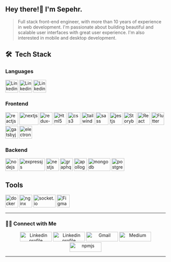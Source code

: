 ## Hey there!👋 I'm Sepehr.

> Full stack front-end engineer, with more than 10 years of experience in web development. I'm passionate about building beautiful and scalable user interfaces with great user experience. I'm also interested in mobile and desktop development.

## 🛠 &nbsp;Tech Stack

### Languages

<a href="https://developer.mozilla.org/en-US/docs/Web/JavaScript"><img alt="Linkedin profile" title="website" src="https://github.com/sepehr09/sepehr09/assets/11753906/6507982e-9e0c-4252-aee1-c655f790de15" width="40" height="40" /></a>
<a href="https://www.typescriptlang.org/"><img alt="Linkedin profile" title="website" src="https://github.com/sepehr09/sepehr09/assets/11753906/8a880f6f-cd79-4a4e-9a5f-ddc18e2f3123" width="40" height="40" /></a>
<a href="https://dart.dev/"><img alt="Linkedin profile" title="website" src="https://github.com/sepehr09/sepehr09/assets/11753906/66e326d8-d3ef-46f0-8328-76d34b4f5da3" width="40" height="40" /></a>


### Frontend

<a href="https://reactjs.org/"><img alt="reactjs" title="reactjs" src="https://github.com/sepehr09/sepehr09/assets/11753906/5f43a60c-5916-4465-aa7b-93ed95c253d5" width="40" height="40" /></a>
<a href="https://nextjs.org/"><img alt="nextjs" title="nextjs" src="https://github.com/sepehr09/sepehr09/assets/11753906/0b85397b-93b6-4859-a0fe-5d8e25fc4b87" width="60" height="40" /></a>
<a href="https://redux-toolkit.js.org/"><img alt="redux-toolkit" title="redux-toolkit" src="https://github.com/sepehr09/sepehr09/assets/11753906/754e9691-d505-42b2-bebd-3d199873a1cc" width="40" height="40" /></a>
<a href="https://www.w3.org/html/"><img alt="Html5" title="Html5" src="https://github.com/sepehr09/sepehr09/assets/11753906/d544a918-975b-4fc5-839e-e4436c3aa16d" width="40" height="40" /></a>
<a href="https://www.w3schools.com/css/"><img alt="css3" title="css3" src="https://github.com/sepehr09/sepehr09/assets/11753906/3d74be1e-229f-4a5e-82d1-6c8abc06982a" width="40" height="40" /></a>
<a href="https://tailwindcss.com/"><img alt="tailwindcss" title="tailwindcss" src="https://github.com/sepehr09/sepehr09/assets/11753906/80628493-f4f9-4b5c-a974-deae74ad68a6" width="40" height="40" /></a>
<a href="https://sass-lang.com/"><img alt="sass" title="sass" src="https://github.com/sepehr09/sepehr09/assets/11753906/28f1321c-bd0b-4c12-a692-96eb6188f114" width="40" height="40" /></a>
<a href="https://jestjs.io/"><img alt="jestjs" title="jestjs" src="https://github.com/sepehr09/sepehr09/assets/11753906/ac347209-dcdd-4bad-b4fc-84b44a21559a" width="40" height="40" /></a>
<a href="https://storybook.js.org/"><img alt="Storybook" title="Storybook" src="https://github.com/sepehr09/sepehr09/assets/11753906/71bd7879-346a-492e-8af2-ec416d78ba7c" width="40" height="40" /></a>
<a href="https://reactnative.dev/"><img alt="React Native" title="React Native" src="https://github.com/sepehr09/sepehr09/assets/11753906/10616a03-4845-4b40-868e-2bf0739b8f61" width="40" height="40" /></a>
<a href="https://flutter.dev/"><img alt="Flutter" title="Flutter" src="https://github.com/sepehr09/sepehr09/assets/11753906/646a4f64-094a-42d6-9595-fd3037b2da9e" width="40" height="40" /></a>
<a href="https://www.gatsbyjs.com/"><img alt="gatsbyjs" title="gatsbyjs" src="https://github.com/sepehr09/sepehr09/assets/11753906/7ebc8cbe-08db-4d78-8dc1-8dc06f36b7d5" width="40" height="40" /></a>
<a href="https://www.electronjs.org/"><img alt="electronjs" title="electronjs" src="https://github.com/sepehr09/sepehr09/assets/11753906/e4d6198c-91c8-4e73-9174-c444119569d1" width="40" height="40" /></a>

### Backend

<a href="https://nodejs.org/"><img alt="nodejs" title="nodejs" src="https://github.com/sepehr09/sepehr09/assets/11753906/c39f543c-63a1-42a2-85e6-30bc96d141b6" width="40" height="40" /></a>
<a href="https://expressjs.com/"><img alt="expressjs" title="expressjs" src="https://github.com/sepehr09/sepehr09/assets/11753906/cd7ff08d-80a1-46bc-be67-6419a8f9c81f" width="80" height="40" /></a>
<a href="https://nestjs.com/"><img alt="nestjs" title="nestjs" src="https://github.com/sepehr09/sepehr09/assets/11753906/df7b8f8d-6d0f-41e3-a12d-e70252341e37" width="40" height="40" /></a>
<a href="https://graphql.org/"><img alt="graphql" title="graphql" src="https://github.com/sepehr09/sepehr09/assets/11753906/2e04315f-14d2-4b02-bd7d-de538da93edd" width="40" height="40" /></a>
<a href="https://www.apollographql.com/"><img alt="apollographql" title="apollographql" src="https://github.com/sepehr09/sepehr09/assets/11753906/8aebe713-6fc3-4535-b772-7e8faccbf66d" width="40" height="40" /></a>
<a href="https://www.mongodb.com/"><img alt="mongodb" title="mongodb" src="https://github.com/sepehr09/sepehr09/assets/11753906/75837521-9b82-4e5f-8c25-f71dea1e187e" width="70" height="40" /></a>
<a href="https://www.postgresql.org/"><img alt="postgresql" title="postgresql" src="https://github.com/sepehr09/sepehr09/assets/11753906/0f2e40bf-8488-4560-8353-7a8941b4be30" width="40" height="40" /></a>



## Tools

<a href="https://www.docker.com/"><img alt="docker" title="docker" src="https://github.com/sepehr09/sepehr09/assets/11753906/503e8f2d-f70c-4b93-a0fb-cf9108871607" width="40" height="40" /></a>
<a href="https://www.nginx.com/"><img alt="nginx" title="nginx" src="https://github.com/sepehr09/sepehr09/assets/11753906/c15d3a70-8d03-4644-80c0-ed188e07a5e1" width="40" height="40" /></a>
<a href="https://socket.io/"><img alt="socket.io" title="socket.io" src="https://github.com/sepehr09/sepehr09/assets/11753906/cc75a9a6-d6bb-43e8-a0ef-2ad5025c4f71" width="70" height="40" /></a>
<a href="https://www.figma.com/"><img alt="Figma" title="Figma" src="https://github.com/sepehr09/sepehr09/assets/11753906/6d02bd47-7674-45c3-b92a-ed5c5cfd4046" width="40" height="40" /></a>



<hr \>

### 🤝🏻 Connect with Me
<p align="center">
  <a href="http://sepehrkarimi.ir"><img alt="Linkedin profile" title="website" src="https://camo.githubusercontent.com/933e8a2822f5414a18a7841d325a7849862dc49e6539ea52b042a38b8ea1d3bb/68747470733a2f2f696d672e736869656c64732e696f2f62616467652f2d5745422d4646343038383f7374796c653d666f722d7468652d6261646765266c6f676f3d4875676f266c6f676f436f6c6f723d7768697465" width="100" height="30" /></a>
  <a href="https://www.linkedin.com/in/sepehr09"><img alt="Linkedin profile" title="Linkedin" src="https://camo.githubusercontent.com/71924561236b297d0d9586b0a306d77c776e9e7a53a129550007091281cd636e/68747470733a2f2f696d672e736869656c64732e696f2f62616467652f2d4c696e6b6564496e2d3030373742353f7374796c653d666f722d7468652d6261646765266c6f676f3d4c696e6b6564696e266c6f676f436f6c6f723d7768697465" width="100" height="30" /></a>
  <a href="mailto:karimi.sepehr2@gmail.com"><img alt="Gmail" src="https://camo.githubusercontent.com/66c49360ba8aa1a8e2cac17b6b48cfc809479fc8908a92b6f2c361f22cc1f893/68747470733a2f2f696d672e736869656c64732e696f2f62616467652f2d476d61696c2d4431343833363f7374796c653d666f722d7468652d6261646765266c6f676f3d476d61696c266c6f676f436f6c6f723d7768697465" title="Gmail" width="100" height="30" /></a>
  <a href="https://medium.com/@karimi.sepehr2"><img alt="Medium" src="https://camo.githubusercontent.com/b050e1a3f49660e2a3d259f0304d414798e525e3c9b624530897ee5c85f546fd/68747470733a2f2f696d672e736869656c64732e696f2f62616467652f2d4d656469756d2d3132313030453f7374796c653d666f722d7468652d6261646765266c6f676f3d4d656469756d266c6f676f436f6c6f723d7768697465" title="Medium" width="100" height="30" /></a>
  <a href="https://www.npmjs.com/~sepehr09"><img alt="npmjs" src="https://img.shields.io/badge/Npm-b30000?style=for-the-badge&logo=npm&logoColor=white" title="npmjs" width="100" height="30" /></a>
</p>
<hr \>

<!-- ![visitors](https://visitor-badge.laobi.icu/badge?page_id=sepehr09) -->
<img alt="counter" src="https://visitor-badge.laobi.icu/badge?page_id=sepehr09" title="npmjs" width="0" height="0" />
